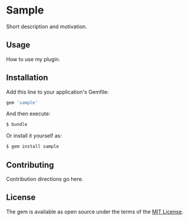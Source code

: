 # Sample
Short description and motivation.

## Usage
How to use my plugin.

## Installation
Add this line to your application's Gemfile:

```ruby
gem 'sample'
```

And then execute:
```bash
$ bundle
```

Or install it yourself as:
```bash
$ gem install sample
```

## Contributing
Contribution directions go here.

## License
The gem is available as open source under the terms of the [MIT License](https://opensource.org/licenses/MIT).
